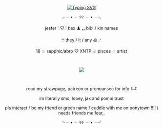 <p align="center">
<a href="https://git.io/typing-svg"><img src="https://readme-typing-svg.demolab.com?font=Crimson+Text&size=17&pause=1000&color=8ccd31&center=true&vCenter=true&width=435&lines=Remember+others+aren't+laughin'+at+u.+They're+laughing+with+u." alt="Typing SVG" /></a>
</p>
<p align="center"> ╭┈ • ┈ ୨୧ ┈ • ┈╮
<p align="center"> jester  𓆩♡𓆪  bex ♟️ ₒᵣ bibi / kin names
<p align="center"> 🃏 <a href="https://pronouns.cc/@j3ster">they</a> / it / any ꩜ .ᐟ 
<p align="center"> 18  ♤  sapphic/abro ♡  XNTP  ♧  pisces  ♢ artist
   
   ⠀⠀ ⠀  ⠀⠀⠀ ⠀⠀ ⠀ ⠀⠀⠀   <p align="center">
<p align="center"> <img src="https://komarev.com/ghpvc/?username=pur3lies&color=ee0cff&flat&label=laughs,,🎈"></img>
</p>  ⠀
<p align="center"> read my strawpage, patreon or pronounscc for info 𐂯 
<p align="center"> im literally smc, looey, jax and pomni trust
<p align="center"> pls interact / be my friend or green name / cuddle with me on ponytown !!!! i needs friends me fear,,
   
<p align="center"> ╰┈ • ┈ ୨୧ ┈ • ┈╯
